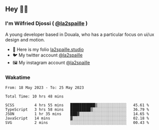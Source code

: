 ## Hey 👋🏾
### I'm Wilfried Djossi ( <a href="https://twitter.com/la2spaille/" target="_blank">@la2spaille</a> )
A young developer based in Douala, who has a particular focus on ui/ux design and motion.

- 🎨 Here is my folio [la2spaille.studio](https://la2spaille.studio/)
- 🐦 My twitter account [@la2spaille](https://twitter.com/la2spaille/)
- 🖼 My instagram account [@la2spaille](https://www.instagram.com/la2spaille/)

### Wakatime
<!--START_SECTION:waka-->

```text
From: 18 May 2023 - To: 25 May 2023

Total Time: 10 hrs 48 mins

SCSS         4 hrs 55 mins   ███████████▒░░░░░░░░░░░░░   45.61 %
TypeScript   3 hrs 58 mins   █████████▒░░░░░░░░░░░░░░░   36.79 %
JSON         1 hr 35 mins    ███▓░░░░░░░░░░░░░░░░░░░░░   14.65 %
JavaScript   14 mins         ▓░░░░░░░░░░░░░░░░░░░░░░░░   02.18 %
SVG          2 mins          ░░░░░░░░░░░░░░░░░░░░░░░░░   00.43 %
```

<!--END_SECTION:waka-->
<!--
**la2spaille/la2spaille** is a ✨ _special_ ✨ repository because its `README.md` (this file) appears on your GitHub profile.

Here are some ideas to get you started:

- 🔭 I’m currently working on ...
- 🌱 I’m currently learning ...
- 👯 I’m looking to collaborate on ...
- 🤔 I’m looking for help with ...
- 💬 Ask me about ...
- 📫 How to reach me: ...
- 😄 Pronouns: ...
- ⚡ Fun fact: ...
-->

